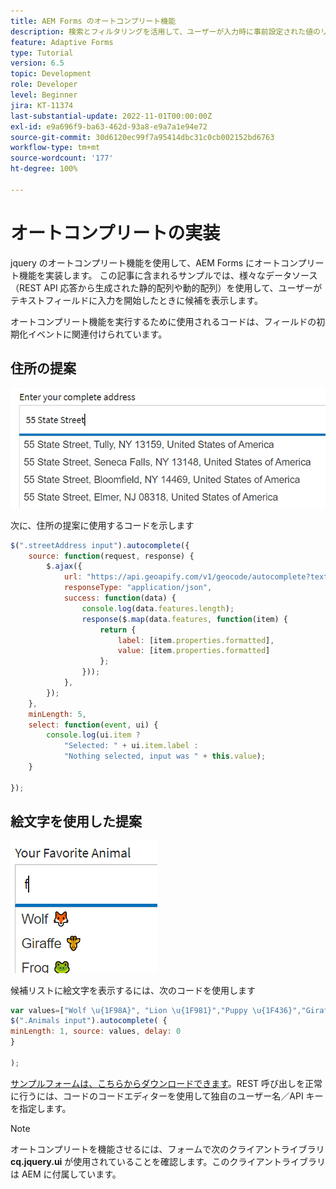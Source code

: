 ```yaml
---
title: AEM Forms のオートコンプリート機能
description: 検索とフィルタリングを活用して、ユーザーが入力時に事前設定された値のリストから素早く検索および選択できるようにします。
feature: Adaptive Forms
type: Tutorial
version: 6.5
topic: Development
role: Developer
level: Beginner
jira: KT-11374
last-substantial-update: 2022-11-01T00:00:00Z
exl-id: e9a696f9-ba63-462d-93a8-e9a7a1e94e72
source-git-commit: 30d6120ec99f7a95414dbc31c0cb002152bd6763
workflow-type: tm+mt
source-wordcount: '177'
ht-degree: 100%

---
```


# オートコンプリートの実装

jquery のオートコンプリート機能を使用して、AEM Forms にオートコンプリート機能を実装します。
この記事に含まれるサンプルでは、様々なデータソース（REST API 応答から生成された静的配列や動的配列）を使用して、ユーザーがテキストフィールドに入力を開始したときに候補を表示します。

オートコンプリート機能を実行するために使用されるコードは、フィールドの初期化イベントに関連付けられています。

## 住所の提案

![country-suggestions](assets/auto-complete2.png)



次に、住所の提案に使用するコードを示します

```javascript
$(".streetAddress input").autocomplete({
    source: function(request, response) {
        $.ajax({
            url: "https://api.geoapify.com/v1/geocode/autocomplete?text=" + request.term + "&apiKey=Your API Key", //please get your own API key with geoapify.com
            responseType: "application/json",
            success: function(data) {
                console.log(data.features.length);
                response($.map(data.features, function(item) {
                    return {
                        label: [item.properties.formatted],
                        value: [item.properties.formatted]
                    };
                }));
            },
        });
    },
    minLength: 5,
    select: function(event, ui) {
        console.log(ui.item ?
            "Selected: " + ui.item.label :
            "Nothing selected, input was " + this.value);
    }

});
```





## 絵文字を使用した提案

![country-suggestions](assets/auto-complete3.png)

候補リストに絵文字を表示するには、次のコードを使用します

```javascript
var values=["Wolf \u{1F98A}", "Lion \u{1F981}","Puppy \u{1F436}","Giraffe \u{1F992}","Frog \u{1F438}"];
$(".Animals input").autocomplete( {
minLength: 1, source: values, delay: 0
}

);
```

[サンプルフォームは、こちらからダウンロードできます](assets/auto-complete-form.zip)。REST 呼び出しを正常に行うには、コードのコードエディターを使用して独自のユーザー名／API キーを指定します。

>[!NOTE]
>
> オートコンプリートを機能させるには、フォームで次のクライアントライブラリ **cq.jquery.ui** が使用されていることを確認します。このクライアントライブラリは AEM に付属しています。
